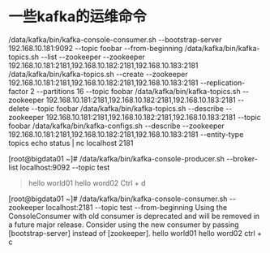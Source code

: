 # 一些kafka的运维命令
/data/kafka/bin/kafka-console-consumer.sh --bootstrap-server 192.168.10.181:9092 --topic foobar --from-beginning
/data/kafka/bin/kafka-topics.sh --list --zookeeper --zookeeper  192.168.10.181:2181,192.168.10.182:2181,192.168.10.183:2181
/data/kafka/bin/kafka-topics.sh --create  --zookeeper  192.168.10.181:2181,192.168.10.182:2181,192.168.10.183:2181 --replication-factor 2 --partitions 16 --topic foobar
/data/kafka/bin/kafka-topics.sh --zookeeper  192.168.10.181:2181,192.168.10.182:2181,192.168.10.183:2181 --delete --topic foobar
/data/kafka/bin/kafka-topics.sh --describe  --zookeeper  192.168.10.181:2181,192.168.10.182:2181,192.168.10.183:2181 --topic foobar
/data/kafka/bin/kafka-configs.sh --describe --zookeeper  192.168.10.181:2181,192.168.10.182:2181,192.168.10.183:2181 --entity-type topics
 echo status | nc localhost 2181

[root@bigdata01 ~]# /data/kafka/bin/kafka-console-producer.sh --broker-list localhost:9092 --topic test
>hello world01
>hello word02
Ctrl + d

[root@bigdata01 ~]# /data/kafka/bin/kafka-console-consumer.sh --zookeeper localhost:2181 --topic test --from-beginning
Using the ConsoleConsumer with old consumer is deprecated and will be removed in a future major release. Consider using the new consumer by passing [bootstrap-server] instead of [zookeeper].
hello world01
hello word02
ctrl + c
